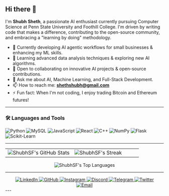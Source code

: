 ## Hi there 👋

I'm **Shubh Sheth**, a passionate AI enthusiast currently pursuing Computer Science at Penn State University and Foothill College. I'm driven by writing code that makes a difference, contributing to the open-source community, and embracing a "learning by doing" methodology.

- 🔭 Currently developing AI agentic workflows for small businesses & enhancing my ML skills.
- 🌱 Learning advanced data analysis techniques & exploring new AI algorithms.
- 👯 Open to collaborating on innovative AI projects & open-source contributions.
- 💬 Ask me about AI, Machine Learning, and Full-Stack Development.
- 📫 How to reach me: **shethshubh@gmail.com**
- ⚡ Fun fact: When I'm not coding, I enjoy trading Bitcoin and Ethereum futures!

---

### 🛠️ Languages and Tools

<p align="left">
  <img src="https://img.shields.io/badge/Python-3776AB?style=for-the-badge&logo=python&logoColor=white" alt="Python"/>
  <img src="https://img.shields.io/badge/MySQL-4479A1?style=for-the-badge&logo=mysql&logoColor=white" alt="MySQL"/>
  <img src="https://img.shields.io/badge/JavaScript-F7DF1E?style=for-the-badge&logo=javascript&logoColor=black" alt="JavaScript"/>
  <img src="https://img.shields.io/badge/React-20232A?style=for-the-badge&logo=react&logoColor=61DAFB" alt="React"/>
  <img src="https://img.shields.io/badge/C++-00599C?style=for-the-badge&logo=cplusplus&logoColor=white" alt="C++"/>
  <img src="https://img.shields.io/badge/NumPy-013243?style=for-the-badge&logo=numpy&logoColor=white" alt="NumPy"/>
  <img src="https://img.shields.io/badge/Flask-000000?style=for-the-badge&logo=flask&logoColor=white" alt="Flask"/>
  <img src="https://img.shields.io/badge/Scikit--Learn-F7931E?style=for-the-badge&logo=scikit-learn&logoColor=white" alt="Scikit-Learn"/>
</p>

---



<div align="center">
  <table cellspacing="0" cellpadding="0">
    <tr>
      <td class="hide" width="50%">
        <img src="https://github-readme-stats.vercel.app/api?username=Shubh1810&show_icons=true&theme=highcontrast" alt="ShubhSF's GitHub Stats" />
      </td>
      <td width="50%">
        <img src="https://streak-stats.demolab.com/?user=Shubh1810&theme=maroongold" alt="ShubhSF's Streak" />
      </td>
    </tr>
  </table>
</div>
<div align="center">
  <img src="https://github-readme-stats.vercel.app/api/top-langs/?username=Shubh1810&layout=donut&theme=rose" alt="ShubhSF's Top Languages" />
</div>

---


<div align="center"> <a href="https://linkedin.com/in/shubh-sheth" target="_blank"> <img src="https://img.shields.io/badge/LinkedIn-%230077B5.svg?&style=for-the-badge&logo=linkedin&logoColor=white" alt="LinkedIn" /> </a> <a href="https://github.com/ShubhSF" target="_blank"> <img src="https://img.shields.io/badge/GitHub-%23181717.svg?&style=for-the-badge&logo=github&logoColor=white" alt="GitHub" /> </a> <a href="https://instagram.com/shubh.sheth" target="_blank"> <img src="https://img.shields.io/badge/Instagram-%23E4405F.svg?&style=for-the-badge&logo=instagram&logoColor=white" alt="Instagram" /> </a> <a href="https://discord.gg/bluntmachete18" target="_blank"> <img src="https://img.shields.io/badge/Discord-%235865F2.svg?&style=for-the-badge&logo=discord&logoColor=white" alt="Discord" /> </a> <a href="https://t.me/BluntSf" target="_blank"> <img src="https://img.shields.io/badge/Telegram-%232CA5E0.svg?&style=for-the-badge&logo=telegram&logoColor=white" alt="Telegram" /> </a> <a href="https://twitter.com/shubhsf" target="_blank"> <img src="https://img.shields.io/badge/Twitter-%231DA1F2.svg?&style=for-the-badge&logo=twitter&logoColor=white" alt="Twitter" /> </a> </div> <div align="center"> <a href="mailto:shethshubh@gmail.com"> <img src="https://img.shields.io/badge/Email-shethshubh@gmail.com-D14836?style=for-the-badge&logo=gmail&logoColor=white" alt="Email"/> </a> </div> 
---

